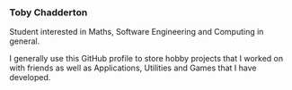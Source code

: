 ### Toby Chadderton

Student interested in Maths, Software Engineering and Computing in general.

I generally use this GitHub profile to store hobby projects that I worked on with
friends as well as Applications, Utilities and Games that I have developed.
